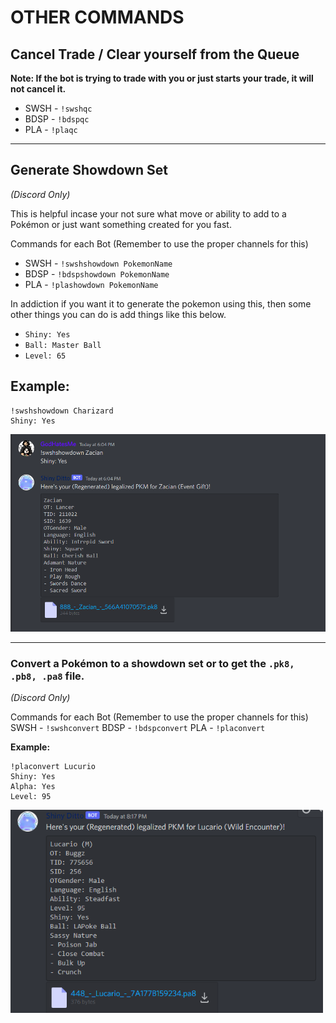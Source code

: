 # OTHER COMMANDS

## Cancel Trade / Clear yourself from the Queue

**Note: If the bot is trying to trade with you or just starts your trade, it will not cancel it.**

- SWSH - `!swshqc`
- BDSP - `!bdspqc`
- PLA - `!plaqc`

<hr>

## Generate Showdown Set

*(Discord Only)*

This is helpful incase your not sure what move or ability to add to a Pokémon or just want something created for you fast.

Commands for each Bot (Remember to use the proper channels for this)
- SWSH - `!swshshowdown PokemonName`
- BDSP - `!bdspshowdown PokemonName`
- PLA - `!plashowdown PokemonName`

In addiction if you want it to generate the pokemon using this, then some other things you can do is add things like this below.

- `Shiny: Yes`
- `Ball: Master Ball`
- `Level: 65`

**Example:**
--------------------------
```
!swshshowdown Charizard
Shiny: Yes
```
<img src="images/showdownset.png" width="520">

<hr>

### Convert a Pokémon to a showdown set or to get the `.pk8, .pb8, .pa8` file.

*(Discord Only)*

Commands for each Bot (Remember to use the proper channels for this)
SWSH - `!swshconvert`
BDSP - `!bdspconvert`
PLA - `!placonvert`

**Example:**
```
!placonvert Lucurio 
Shiny: Yes 
Alpha: Yes
Level: 95
```

<img src="images/convert.png" width="500">

